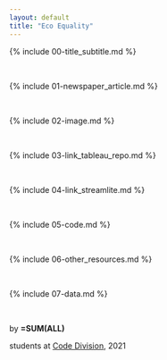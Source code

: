 ```yaml
---
layout: default
title: "Eco Equality"
---
```


{% include 00-title_subtitle.md %}

<br>

{% include 01-newspaper_article.md %}

<br>

{% include 02-image.md %}

<br>

{% include 03-link_tableau_repo.md %}

<br>

{% include 04-link_streamlite.md %}

<br>

{% include 05-code.md %}

<br>

{% include 06-other_resources.md %}

<br>

{% include 07-data.md %}

<br>

by **=SUM(ALL)**

students at [Code Division](http://codedivision.co.uk/), 2021
